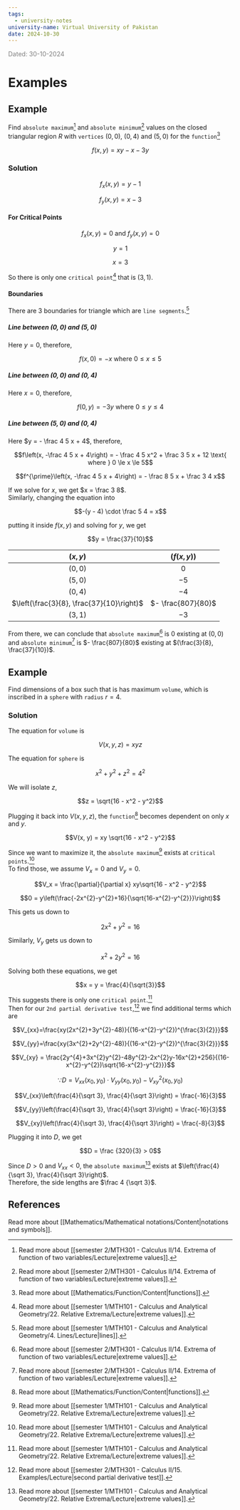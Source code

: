 ```yaml
---
tags:
  - university-notes
university-name: Virtual University of Pakistan
date: 2024-10-30
---
```


<span style="color: gray;">Dated: 30-10-2024</span>

# Examples

## Example

Find `absolute maximum`[^1] and `absolute minimum`[^1] values on the closed triangular region $R$ with `vertices` $(0, 0)$, $(0, 4)$ and $(5, 0)$ for the `function`[^2]  

$$f(x, y) = xy - x - 3y$$

### Solution

$$f_x(x, y) = y - 1$$

$$f_y(x, y) = x - 3$$

#### For Critical Points

$$f_x(x, y) = 0\text{ and } f_y(x, y) = 0$$

$$y = 1$$

$$x = 3$$

So there is only one `critical point`[^3] that is $(3, 1)$.

#### Boundaries

There are 3 boundaries for triangle which are `line segments`.[^4]

##### Line between $(0, 0)$ and $(5, 0)$

Here $y = 0$, therefore,  

$$f(x, 0) = -x \text{ where } 0 \le x \le 5$$

##### Line between $(0, 0)$ and $(0, 4)$

Here $x = 0$, therefore,  

$$f(0, y) = -3y \text{ where } 0 \le y \le 4$$

##### Line between $(5, 0)$ and $(0, 4)$

Here $y = - \frac 4 5 x + 4$, therefore,  

$$f\left(x, -\frac 4 5 x + 4\right) = - \frac 4 5 x^2 + \frac 3 5 x + 12 \text{ where } 0 \le x \le 5$$

$$f^{\prime}\left(x, -\frac 4 5 x + 4\right) = - \frac 8 5 x + \frac 3 4 x$$

If we solve for $x$, we get $x = \frac 3 8$.  
Similarly, changing the equation into  

$$-(y - 4) \cdot \frac 5 4 = x$$

putting it inside $f(x, y)$ and solving for $y$, we get  

$$y = \frac{37}{10}$$

|                 $(x, y)$                  |    $(f(x, y))$     |
| :---------------------------------------: | :----------------: |
|                 $(0, 0)$                  |        $0$         |
|                 $(5, 0)$                  |        $-5$        |
|                 $(0, 4)$                  |        $-4$        |
| $\left(\frac{3}{8}, \frac{37}{10}\right)$ | $- \frac{807}{80}$ |
|                 $(3, 1)$                  |        $-3$        |

From there, we can conclude that `absolute maximum`[^1] is $0$ existing at $(0, 0)$ and `absolute minimum`[^1] is $- \frac{807}{80}$ existing at $(\frac{3}{8}, \frac{37}{10})$.

## Example

Find dimensions of a box such that is has maximum `volume`, which is inscribed in a `sphere` with `radius` $r = 4$.

### Solution

The equation for `volume` is  

$$V(x, y, z) = xyz$$

The equation for `sphere` is  

$$x^2 + y^2 + z^2 = 4^2$$

We will isolate $z$,  

$$z = \sqrt{16 - x^2 - y^2}$$

Plugging it back into $V(x, y, z)$, the `function`[^2] becomes dependent on only $x$ and $y$.  

$$V(x, y) = xy \sqrt{16 - x^2 - y^2}$$

Since we want to maximize it, the `absolute maximum`[^3] exists at `critical points`.[^3]  
To find those, we assume $V_x = 0$ and $V_y = 0$.  

$$V_x = \frac{\partial}{\partial x} xy\sqrt{16 - x^2 - y^2}$$

$$0 = y\left(\frac{-2x^{2}-y^{2}+16}{\sqrt{16-x^{2}-y^{2}}}\right)$$

This gets us down to  

$$2x^2 + y^2 = 16$$

Similarly, $V_y$ gets us down to  

$$x^2 + 2y^2 = 16$$

Solving both these equations, we get  

$$x = y = \frac{4}{\sqrt{3}}$$

This suggests there is only one `critical point`.[^3]  
Then for our `2nd partial derivative test`,[^5] we find additional terms which are  

$$V_{xx}=\frac{xy(2x^{2}+3y^{2}-48)}{(16-x^{2}-y^{2})^{\frac{3}{2}}}$$

$$V_{yy}=\frac{xy(3x^{2}+2y^{2}-48)}{(16-x^{2}-y^{2})^{\frac{3}{2}}}$$

$$V_{xy} = \frac{2y^{4}+3x^{2}y^{2}-48y^{2}-2x^{2}y-16x^{2}+256}{(16-x^{2}-y^{2})\sqrt{16-x^{2}-y^{2}}}$$

$$\because D = V_{xx}(x_0, y_0) \cdot V_{yy}(x_0, y_0) - V_{xy}^2(x_0, y_0)$$

$$V_{xx}\left(\frac{4}{\sqrt 3}, \frac{4}{\sqrt 3}\right) = \frac{-16}{3}$$

$$V_{yy}\left(\frac{4}{\sqrt 3}, \frac{4}{\sqrt 3}\right) = \frac{-16}{3}$$

$$V_{xy}\left(\frac{4}{\sqrt 3}, \frac{4}{\sqrt 3}\right) = \frac{-8}{3}$$

Plugging it into $D$, we get  

$$D = \frac {320}{3} > 0$$

Since $D > 0$ and $V_{xx} < 0$, the `absolute maximum`[^3] exists at $\left(\frac{4}{\sqrt 3}, \frac{4}{\sqrt 3}\right)$.  
Therefore, the side lengths are $\frac 4 {\sqrt 3}$.

## References

Read more about [[Mathematics/Mathematical notations/Content|notations and symbols]].

[^1]: Read more about [[semester 2/MTH301 - Calculus II/14. Extrema of function of two variables/Lecture|extreme values]].
[^2]: Read more about [[Mathematics/Function/Content|functions]].
[^3]: Read more about [[semester 1/MTH101 - Calculus and Analytical Geometry/22. Relative Extrema/Lecture|extreme values]].
[^4]: Read more about [[semester 1/MTH101 - Calculus and Analytical Geometry/4. Lines/Lecture|lines]].
[^5]: Read more about [[semester 2/MTH301 - Calculus II/15. Examples/Lecture|second partial derivative test]].